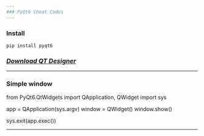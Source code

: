 ```yaml
---
### PyQt6 Cheat Codes
---
```


### Install
```
pip install pyqt6
```


### *[Download QT Designer](https://build-system.fman.io/qt-designer-download)*



---------------------------------------

### Simple window

from PyQt6.QtWidgets import QApplication, QWidget
import sys

app = QApplication(sys.argv)
window = QWidget()
window.show()

sys.exit(app.exec())



----------------------------------------
